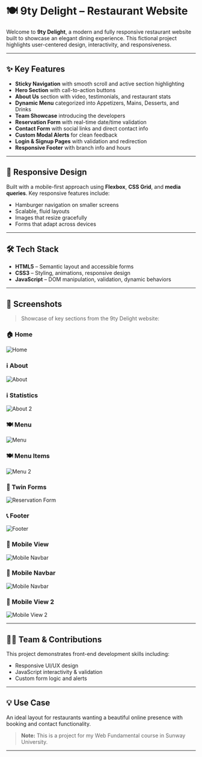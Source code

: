 # 🍽️ 9ty Delight – Restaurant Website

Welcome to **9ty Delight**, a modern and fully responsive restaurant website built to showcase an elegant dining experience. This fictional project highlights user-centered design, interactivity, and responsiveness.

---

## ✨ Key Features

- **Sticky Navigation** with smooth scroll and active section highlighting  
- **Hero Section** with call-to-action buttons  
- **About Us** section with video, testimonials, and restaurant stats  
- **Dynamic Menu** categorized into Appetizers, Mains, Desserts, and Drinks  
- **Team Showcase** introducing the developers  
- **Reservation Form** with real-time date/time validation  
- **Contact Form** with social links and direct contact info  
- **Custom Modal Alerts** for clean feedback  
- **Login & Signup Pages** with validation and redirection  
- **Responsive Footer** with branch info and hours  

---

## 📱 Responsive Design

Built with a mobile-first approach using **Flexbox**, **CSS Grid**, and **media queries**. Key responsive features include:

- Hamburger navigation on smaller screens  
- Scalable, fluid layouts  
- Images that resize gracefully  
- Forms that adapt across devices  

---

## 🛠️ Tech Stack

- **HTML5** – Semantic layout and accessible forms  
- **CSS3** – Styling, animations, responsive design  
- **JavaScript** – DOM manipulation, validation, dynamic behaviors  

---

## 📸 Screenshots

> Showcase of key sections from the 9ty Delight website:

### 🏠 Home
![Home](./screenshots/home.png)

### ℹ️ About
![About](./screenshots/about.png)

### ℹ️ Statistics
![About 2](./screenshots/about2.png)

### 🍽️ Menu
![Menu](./screenshots/menu.png)

### 🍽️ Menu Items
![Menu 2](./screenshots/menu2.png)

### 📅 Twin Forms
![Reservation Form](./screenshots/forms.png)

### 📞 Footer
![Footer](./screenshots/footer.png)

### 📱 Mobile View 
![Mobile Navbar](./screenshots/mobile.png)

### 📱 Mobile Navbar
![Mobile Navbar](./screenshots/navbar.png)

### 📱 Mobile View 2
![Mobile View 2](./screenshots/mobile2.png)


---

## 👨‍💻 Team & Contributions

This project demonstrates front-end development skills including:

- Responsive UI/UX design  
- JavaScript interactivity & validation  
- Custom form logic and alerts  

---

## 💡 Use Case

An ideal layout for restaurants wanting a beautiful online presence with booking and contact functionality.

> **Note:** This is a project for my Web Fundamental course in Sunway University.

---
